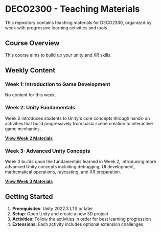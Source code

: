 # DECO2300 - Teaching Materials

This repository contains teaching materials for DECO2300, organized by week with progressive learning activities and tools.

## Course Overview

This course aims to build up your unity and XR skills.

## Weekly Content

### Week 1: Introduction to Game Development

No content for this week.

### Week 2: Unity Fundamentals

Week 2 introduces students to Unity's core concepts through hands-on activities that build progressively 
from basic scene creation to interactive game mechanics.

**[View Week 2 Materials](Week%2002/README.md)**

### Week 3: Advanced Unity Concepts

Week 3 builds upon the fundamentals learned in Week 2, introducing more advanced Unity concepts including 
debugging, UI development, mathematical operations, raycasting, and XR preparation.

**[View Week 3 Materials](Week%2003/README.md)**


## Getting Started

1. **Prerequisites**: Unity 2022.3 LTS or later
2. **Setup**: Open Unity and create a new 3D project
3. **Activities**: Follow the activities in order for best learning progression
4. **Extensions**: Each activity includes optional extension challenges
